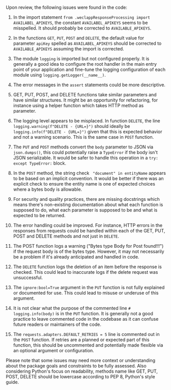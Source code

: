 Upon review, the following issues were found in the code:

1. In the import statement `from .weclappResponseProcessing import AVAILABEL_APIKEYS`, the constant `AVAILABEL_APIKEYS` seems to be misspelled. It should probably be corrected to `AVAILABLE_APIKEYS`. 

2. In the functions `GET`, `PUT`, `POST` and `DELETE`, the default value for parameter `apiKey` spelled as `AVAILABEL_APIKEYS` should be corrected to `AVAILABLE_APIKEYS` assuming the import is corrected. 

3. The module `logging` is imported but not configured properly. It is generally a good idea to configure the root handler in the main entry point of your application and fine-tune the logging configuration of each module using `logging.getLogger(__name__)`.

4. The error messages in the `assert` statements could be more descriptive. 

5. GET, PUT, POST, and DELETE functions take similar parameters and have similar structures. It might be an opportunity for refactoring, for instance using a helper function which takes HTTP method as parameter.

6. The logging level appears to be misplaced. In function `DELETE`, the line `logging.warning(f"DELETE - {URL=}")` should ideally be  `logging.info(f"DELETE - {URL=}")` given that this is expected behavior and not a warning scenario. This is the same case in `POST` function.

7. The `PUT` and `POST` methods convert the `body` parameter to JSON via `json.dumps()`, this could potentially raise a `TypeError` if the body isn't JSON serializable. It would be safer to handle this operation in a `try: except TypeError:` block.

8. In the `POST` method, the string check ` "document" in entityName` appears to be based on an implicit convention. It would be better if there was an explicit check to ensure the entity name is one of expected choices where a bytes body is allowable. 

9. For security and quality practices, there are missing docstrings which means there's non-existing documentation about what each function is supposed to do, what each parameter is supposed to be and what is expected to be returned.

10. The error handling could be improved. For instance, HTTP errors in the responses from requests could be handled within each of the GET, PUT, POST and DELETE methods and not just in `DELETE`.

11. The POST function logs a warning ("Bytes type Body for Post found!!!") if the request body is of the bytes type. However, it may not necessarily be a problem if it's already anticipated and handled in code.

12. The `DELETE` function logs the deletion of an item before the response is checked. This could lead to inaccurate logs if the delete request was unsuccessful. 

13. The `ignore:bool=True` argument in the `PUT` function is not fully explained or documented for use. This could lead to misuse or underuse of this argument.

14. It is not clear what the purpose of the commented line `# logging.info(body)` is in the `PUT` function. It is generally not a good practice to leave commented code in the codebase as it can confuse future readers or maintainers of the code. 

15. The `requests.adapters.DEFAULT_RETRIES = 5` line is commented out in the `POST` function. If retries are a planned or expected part of this function, this should be uncommented and potentially made flexible via an optional argument or configuration.

Please note that some issues may need more context or understanding about the package goals and constraints to be fully assessed. Also considering Python's focus on readability, methods name like GET, PUT, POST, DELETE should be lowercase according to PEP 8, Python's style guide.